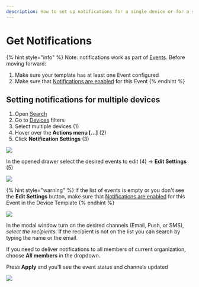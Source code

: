 ```yaml
---
description: How to set up notifications for a single device or for a selection of devices.
---
```


# Get Notifications

{% hint style="info" %}
Note: notifications work as part of [Events](../blynk-console/products/events/). Before moving forward:

1. Make sure your template has at least one Event configured
2. Make sure that [Notifications are enabled](../blynk-console/products/events/custom-events/events-notification-settings.md) for this Event
{% endhint %}

## Setting notifications for multiple devices

1. Open [Search](../blynk-console/search-data.md)
2. Go to [Devices](../blynk-console/devices/) filters
3. Select multiple devices \(1\)
4. Hover over the **Actions menu \[...\]** \(2\)
5. Click **Notification Settings** \(3\)

![](https://user-images.githubusercontent.com/72824404/119673690-3ae3e700-be44-11eb-86e0-147f6a22b977.png)

In the opened drawer select the desired events to edit \(4\)  -&gt; **Edit Settings** \(5\)

![](https://user-images.githubusercontent.com/72824404/119675163-79c66c80-be45-11eb-93d1-71f02150a0b0.png)

{% hint style="warning" %}
If the list of events is empty or you don't see the **Edit Settings** button, make sure that [Notifications are enabled](../blynk-console/products/events/custom-events/events-notification-settings.md) for this Event in the Device Template
{% endhint %}

![](https://user-images.githubusercontent.com/72824404/119676364-797aa100-be46-11eb-98e6-c8a4a16ae06e.png)

In the modal window turn on the desired channels \(Email, Push, or SMS\), _select the recipients_. If the recipient is not on the list you can search by typing the name or the email.

If you need to deliver notifications to all members of current organization, choose **All members** in the dropdown.

Press **Apply** and you'll see the event status and channels updated

![](https://user-images.githubusercontent.com/72824404/119677034-0887b900-be47-11eb-8a2d-638bcc35c38f.png)


